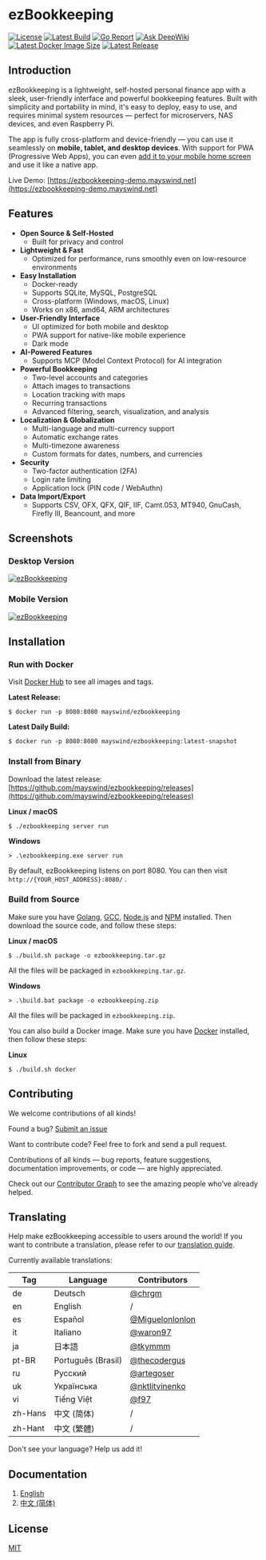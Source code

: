 # ezBookkeeping
[![License](https://img.shields.io/badge/license-MIT-green.svg)](https://github.com/mayswind/ezbookkeeping/blob/master/LICENSE)
[![Latest Build](https://img.shields.io/github/actions/workflow/status/mayswind/ezbookkeeping/docker-snapshot.yml?branch=main)](https://github.com/mayswind/ezbookkeeping/actions)
[![Go Report](https://goreportcard.com/badge/github.com/mayswind/ezbookkeeping)](https://goreportcard.com/report/github.com/mayswind/ezbookkeeping)
[![Ask DeepWiki](https://deepwiki.com/badge.svg)](https://deepwiki.com/mayswind/ezbookkeeping)
[![Latest Docker Image Size](https://img.shields.io/docker/image-size/mayswind/ezbookkeeping.svg?style=flat)](https://hub.docker.com/r/mayswind/ezbookkeeping)
[![Latest Release](https://img.shields.io/github/release/mayswind/ezbookkeeping.svg?style=flat)](https://github.com/mayswind/ezbookkeeping/releases)

## Introduction
ezBookkeeping is a lightweight, self-hosted personal finance app with a sleek, user-friendly interface and powerful bookkeeping features. Built with simplicity and portability in mind, it's easy to deploy, easy to use, and requires minimal system resources — perfect for microservers, NAS devices, and even Raspberry Pi.

The app is fully cross-platform and device-friendly — you can use it seamlessly on **mobile, tablet, and desktop devices**. With support for PWA (Progressive Web Apps), you can even [add it to your mobile home screen](https://raw.githubusercontent.com/wiki/mayswind/ezbookkeeping/img/mobile/add_to_home_screen.gif) and use it like a native app.

Live Demo: [https://ezbookkeeping-demo.mayswind.net](https://ezbookkeeping-demo.mayswind.net)

## Features
- **Open Source & Self-Hosted**
    - Built for privacy and control
- **Lightweight & Fast**
    - Optimized for performance, runs smoothly even on low-resource environments
- **Easy Installation**
    - Docker-ready
    - Supports SQLite, MySQL, PostgreSQL
    - Cross-platform (Windows, macOS, Linux)
    - Works on x86, amd64, ARM architectures
- **User-Friendly Interface**
    - UI optimized for both mobile and desktop
    - PWA support for native-like mobile experience
    - Dark mode
- **AI-Powered Features**
    - Supports MCP (Model Context Protocol) for AI integration
- **Powerful Bookkeeping**
    - Two-level accounts and categories
    - Attach images to transactions
    - Location tracking with maps
    - Recurring transactions
    - Advanced filtering, search, visualization, and analysis
- **Localization & Globalization**
    - Multi-language and multi-currency support
    - Automatic exchange rates
    - Multi-timezone awareness
    - Custom formats for dates, numbers, and currencies
- **Security**
    - Two-factor authentication (2FA)
    - Login rate limiting
    - Application lock (PIN code / WebAuthn)
- **Data Import/Export**
    - Supports CSV, OFX, QFX, QIF, IIF, Camt.053, MT940, GnuCash, Firefly III, Beancount, and more

## Screenshots
### Desktop Version
[![ezBookkeeping](https://raw.githubusercontent.com/wiki/mayswind/ezbookkeeping/img/desktop/en.png)](https://raw.githubusercontent.com/wiki/mayswind/ezbookkeeping/img/desktop/en.png)

### Mobile Version
[![ezBookkeeping](https://raw.githubusercontent.com/wiki/mayswind/ezbookkeeping/img/mobile/en.png)](https://raw.githubusercontent.com/wiki/mayswind/ezbookkeeping/img/mobile/en.png)

## Installation
### Run with Docker
Visit [Docker Hub](https://hub.docker.com/r/mayswind/ezbookkeeping) to see all images and tags.

**Latest Release:**

    $ docker run -p 8080:8080 mayswind/ezbookkeeping

**Latest Daily Build:**

    $ docker run -p 8080:8080 mayswind/ezbookkeeping:latest-snapshot

### Install from Binary
Download the latest release: [https://github.com/mayswind/ezbookkeeping/releases](https://github.com/mayswind/ezbookkeeping/releases)

**Linux / macOS**

    $ ./ezbookkeeping server run

**Windows**

    > .\ezbookkeeping.exe server run

By default, ezBookkeeping listens on port 8080. You can then visit `http://{YOUR_HOST_ADDRESS}:8080/` .

### Build from Source
Make sure you have [Golang](https://golang.org/), [GCC](http://gcc.gnu.org/), [Node.js](https://nodejs.org/) and [NPM](https://www.npmjs.com/) installed. Then download the source code, and follow these steps:

**Linux / macOS**

    $ ./build.sh package -o ezbookkeeping.tar.gz

All the files will be packaged in `ezbookkeeping.tar.gz`.

**Windows**

    > .\build.bat package -o ezbookkeeping.zip

All the files will be packaged in `ezbookkeeping.zip`.

You can also build a Docker image. Make sure you have [Docker](https://www.docker.com/) installed, then follow these steps:

**Linux**

    $ ./build.sh docker

## Contributing
We welcome contributions of all kinds!

Found a bug? [Submit an issue](https://github.com/mayswind/ezbookkeeping/issues)

Want to contribute code? Feel free to fork and send a pull request.

Contributions of all kinds — bug reports, feature suggestions, documentation improvements, or code — are highly appreciated.

Check out our [Contributor Graph](https://github.com/mayswind/ezbookkeeping/graphs/contributors) to see the amazing people who’ve already helped.

## Translating
Help make ezBookkeeping accessible to users around the world! If you want to contribute a translation, please refer to our [translation guide](https://ezbookkeeping.mayswind.net/translating).

Currently available translations:

| Tag | Language | Contributors |
| --- | --- | --- |
| de | Deutsch | [@chrgm](https://github.com/chrgm) |
| en | English | / |
| es | Español | [@Miguelonlonlon](https://github.com/Miguelonlonlon) |
| it | Italiano | [@waron97](https://github.com/waron97) |
| ja | 日本語 | [@tkymmm](https://github.com/tkymmm) |
| pt-BR | Português (Brasil) | [@thecodergus](https://github.com/thecodergus) |
| ru | Русский | [@artegoser](https://github.com/artegoser) |
| uk | Українська | [@nktlitvinenko](https://github.com/nktlitvinenko) |
| vi | Tiếng Việt | [@f97](https://github.com/f97) |
| zh-Hans | 中文 (简体) | / |
| zh-Hant | 中文 (繁體) | / |

Don't see your language? Help us add it!

## Documentation
1. [English](http://ezbookkeeping.mayswind.net)
1. [中文 (简体)](http://ezbookkeeping.mayswind.net/zh_Hans)

## License
[MIT](https://github.com/mayswind/ezbookkeeping/blob/master/LICENSE)

